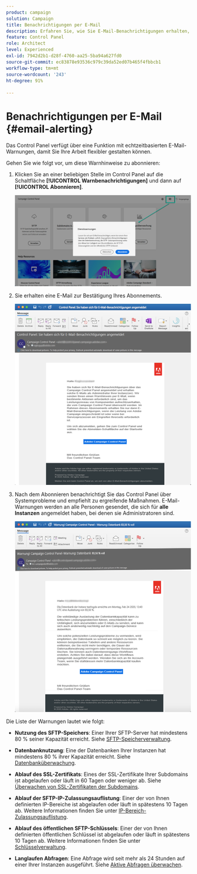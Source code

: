 ```yaml
---
product: campaign
solution: Campaign
title: Benachrichtigungen per E-Mail
description: Erfahren Sie, wie Sie E-Mail-Benachrichtigungen erhalten, wenn Probleme mit Ihren Campaign-Instanzen auftreten.
feature: Control Panel
role: Architect
level: Experienced
exl-id: 7942d2b1-d28f-4760-aa25-5ba94a627fd0
source-git-commit: ec83878e93536c979c39da52ed07b465f4fbbcb1
workflow-type: tm+mt
source-wordcount: '243'
ht-degree: 91%

---
```


# Benachrichtigungen per E-Mail {#email-alerting}

Das Control Panel verfügt über eine Funktion mit echtzeitbasierten E-Mail-Warnungen, damit Sie Ihre Arbeit flexibler gestalten können.

Gehen Sie wie folgt vor, um diese Warnhinweise zu abonnieren:

1. Klicken Sie an einer beliebigen Stelle im Control Panel auf die Schaltfläche **[!UICONTROL Warnbenachrichtigungen]** und dann auf **[!UICONTROL Abonnieren]**.

   ![](assets/subscribing.png)

1. Sie erhalten eine E-Mail zur Bestätigung Ihres Abonnements.

   ![](assets/email_subscription.png)

1. Nach dem Abonnieren benachrichtigt Sie das Control Panel über Systemprobleme und empfiehlt zu ergreifende Maßnahmen. E-Mail-Warnungen werden an alle Personen gesendet, die sich für **alle Instanzen** angemeldet haben, bei denen sie Administratoren sind.

   ![](assets/alert_sample.png)

Die Liste der Warnungen lautet wie folgt:

* **Nutzung des SFTP-Speichers**: Einer Ihrer SFTP-Server hat mindestens 80 % seiner Kapazität erreicht. Siehe [SFTP-Speicherverwaltung](../../sftp/using/sftp-storage-management.md).

* **Datenbanknutzung**: Eine der Datenbanken Ihrer Instanzen hat mindestens 80 % ihrer Kapazität erreicht. Siehe [Datenbanküberwachung](../../performance-monitoring/using/database-monitoring.md).

* **Ablauf des SSL-Zertifikats**: Eines der SSL-Zertifikate Ihrer Subdomains ist abgelaufen oder läuft in 60 Tagen oder weniger ab. Siehe [Überwachen von SSL-Zertifikaten der Subdomains](../../subdomains-certificates/using/monitoring-ssl-certificates.md).

* **Ablauf der SFTP-IP-Zulassungsauflistung**: Einer der von Ihnen definierten IP-Bereiche ist abgelaufen oder läuft in spätestens 10 Tagen ab. Weitere Informationen finden Sie unter [IP-Bereich-Zulassungsauflistung](../../sftp/using/ip-range-allow-listing.md).

* **Ablauf des öffentlichen SFTP-Schlüssels**: Einer der von Ihnen definierten öffentlichen Schlüssel ist abgelaufen oder läuft in spätestens 10 Tagen ab. Weitere Informationen finden Sie unter [Schlüsselverwaltung](../../sftp/using/key-management.md).

* **Langlaufen Abfragen**: Eine Abfrage wird seit mehr als 24 Stunden auf einer Ihrer Instanzen ausgeführt. Siehe [Aktive Abfragen überwachen](database-active-queries.md).